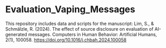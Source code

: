 # Evaluation_Vaping_Messages

This repository includes data and scripts for the manuscript: Lim, S., & Schmälzle, R. (2024). The effect of source disclosure on evaluation of AI-generated messages. Computers in Human Behavior: Artificial Humans, 2(1), 100058. https://doi.org/10.1016/j.chbah.2024.100058
